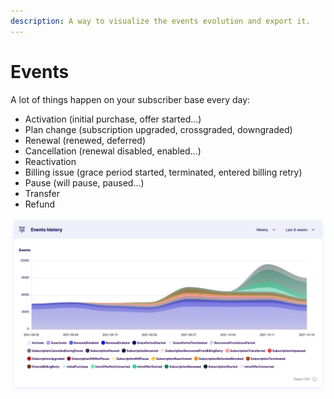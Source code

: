 ```yaml
---
description: A way to visualize the events evolution and export it.
---
```


# Events

A lot of things happen on your subscriber base every day:

* Activation (initial purchase, offer started...)
* Plan change (subscription upgraded, crossgraded, downgraded)
* Renewal (renewed, deferred)
* Cancellation (renewal disabled, enabled...)
* Reactivation
* Billing issue (grace period started, terminated, entered billing retry)
* Pause (will pause, paused...)
* Transfer
* Refund

![](<../../.gitbook/assets/Capture d’écran 2021-10-20 à 16.33.18.png>)
